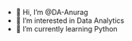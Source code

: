 - 👋 Hi, I’m @DA-Anurag
- 👀 I’m interested in Data Analytics
- 🌱 I’m currently learning Python


<!---
DA-Anurag/DA-Anurag is a ✨ special ✨ repository because its `README.md` (this file) appears on your GitHub profile.
You can click the Preview link to take a look at your changes.
--->
